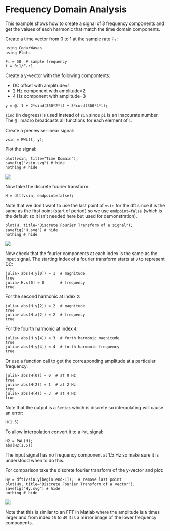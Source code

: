 # Frequency Domain Analysis

This example shows how to create a signal of 3 frequency components and get the values of each
harmonic that match the time domain components.

Create a time vector from 0 to 1 at the sample rate `Fₛ`:

```@setup dft
using CedarWaves
using Plots
```

```@repl dft
Fₛ = 50  # sample frequency
t = 0:1/Fₛ:1
```

Create a y-vector with the following compontents:
  * DC offset with amplitude=1
  * 2 Hz component with amplitude=2 
  * 4 Hz component with amplitude=3

```@repl dft
y = @. 1 + 2*sind(360*2*t) + 3*cosd(360*4*t);
```

`sind` (in degrees) is used instead of `sin` since `pi` is an inaccurate number. 
The `@.` macro broadcasts all functions for each element of `t`.

Create a piecewise-linear signal:

```@repl dft
vsin = PWL(t, y);
```

Plot the signal:

```@repl dft
plot(vsin, title="Time Domain");
savefig("vsin.svg") # hide
nothing # hide
```

![](vsin.svg)

Now take the discrete fourier transform:

```@repl dft
H = dft(vsin, endpoint=false);
```

Note that we don't want to use the last point of `vsin` for the dft since it 
is the same as the first point (start of period) so we use `endpoint=false` 
(which is the default so it isn't needed here but used for demonstration).  

```@repl dft
plot(H, title="Discrete Fourier Transform of a signal");
savefig("H.svg") # hide
nothing # hide
```

![](H.svg)

Now check that the fourier components at each index is the same as the input signal.
The starting index of a fourier transform starts at `0` to represent DC:

```@jldoctest dft
julia> abs(H.y[0]) ≈ 1  # magnitude
true
julia> H.x[0] ≈ 0       # frequency
true
```

For the second harmonic at index `2`:

```@jldoctest dft
julia> abs(H.y[2]) ≈ 2  # magnitude
true
julia> abs(H.x[2]) ≈ 2  # frequency
true
```

For the fourth harmonic at index `4`: 

```@jldoctest dft
julia> abs(H.y[4]) ≈ 3  # forth harmonic magnitude
true
julia> abs(H.y[4]) ≈ 4  # forth harmonic frequency
true
```

Or use a function call to get the corresponding amplitude at a particular frequency:

```@jldoctest dft
julia> abs(H(0)) ≈ 0  # at 0 Hz
true
julia> abs(H(2)) ≈ 1  # at 2 Hz
true
julia> abs(H(4)) ≈ 3  # at 4 Hz
true
```

Note that the output is a `Series` which is discrete so interpolating will cause an error:

```@repl dft
H(1.5)
```

To allow interpolation convert it to a `PWL` signal:

```@repl dft
H2 = PWL(H);
abs(H2(1.5))
```

The input signal has no frequency component at 1.5 Hz so make sure
it is understood when to do this.


For comparison take the discrete fourier transform of the y-vector and plot:

```@repl dft
Hy = dft(vsin.y[begin:end-1]);  # remove last point
plot(Hy, title="Discrete Fourier Transform of a vector");
savefig("Hy.svg") # hide
nothing # hide
```

![](Hy.svg)

Note that this is similar to an FFT in Matlab where the amplitude is `N` times larger
and from index `26` to `49` it is a mirror image of the lower frequency components. 